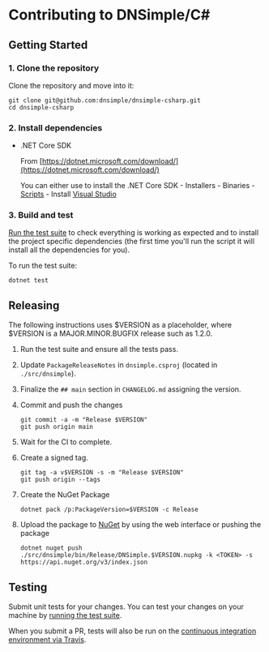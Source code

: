 # Contributing to DNSimple/C\#

## Getting Started

### 1. Clone the repository

Clone the repository and move into it:

```shell
git clone git@github.com:dnsimple/dnsimple-csharp.git
cd dnsimple-csharp
```

### 2. Install dependencies

- .NET Core SDK

    From [https://dotnet.microsoft.com/download/](https://dotnet.microsoft.com/download/)

    You can either use to install the .NET Core SDK
        - Installers
        - Binaries
        - [Scripts](https://dotnet.microsoft.com/download/dotnet/scripts)
        - Install [Visual Studio](https://visualstudio.microsoft.com/)

### 3. Build and test

[Run the test suite](#testing) to check everything is working as expected and to install the project specific
dependencies (the first time you'll run the script it will install all the dependencies for you).

To run the test suite:

```shell
dotnet test
```

## Releasing

The following instructions uses $VERSION as a placeholder, where $VERSION is a MAJOR.MINOR.BUGFIX release such as 1.2.0.

1. Run the test suite and ensure all the tests pass.
1. Update `PackageReleaseNotes` in `dnsimple.csproj` (located in `./src/dnsimple`).
1. Finalize the `## main` section in `CHANGELOG.md` assigning the version.
1. Commit and push the changes

    ```shell
    git commit -a -m "Release $VERSION"
    git push origin main
    ```

1. Wait for the CI to complete.
1. Create a signed tag.

    ```shell
    git tag -a v$VERSION -s -m "Release $VERSION"
    git push origin --tags
    ```

1. Create the NuGet Package

    ```shell
    dotnet pack /p:PackageVersion=$VERSION -c Release
    ```

1. Upload the package to [NuGet](https://www.nuget.org/) by using the web interface or pushing the package

    ```shell
    dotnet nuget push ./src/dnsimple/bin/Release/DNSimple.$VERSION.nupkg -k <TOKEN> -s https://api.nuget.org/v3/index.json
    ```

## Testing

Submit unit tests for your changes. You can test your changes on your machine by [running the test suite](#testing).

When you submit a PR, tests will also be run on the [continuous integration environment via Travis](https://travis-ci.com/dnsimple/dnsimple-csharp).
